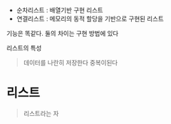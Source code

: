 
- 순차리스트 : 배열기반 구현 리스트
- 연결리스트 : 메모리의 동적 할당을 기반으로 구현된 리스트

기능은 똑같다.
둘의 차이는 구현 방법에 있다

리스트의 특성
> 데이터를 나란히 저장한다 중복이된다 



# 리스트
> 리스트라는 자
